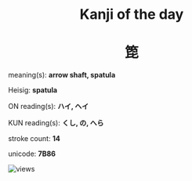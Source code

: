 <h1 align="center">Kanji of the day</h1>
<h1 align="center">箆</h1>
<p align="left">meaning(s): <b>arrow shaft, spatula</b></p>
<p align="left">Heisig: <b>spatula</b></p>
<p align="left">ON reading(s): <b>ハイ, ヘイ</b></p>
<p align="left">KUN reading(s): <b>くし, の, へら</b></p>
<p align="left">stroke count: <b>14</b></p>
<p align="left">unicode: <b>7B86</b></p>
<p align="left"><img src="https://komarev.com/ghpvc/?username=tristanwagner-kanjioftheday&label=Views&color=0e75b6&style=flat" alt="views"/></p>
